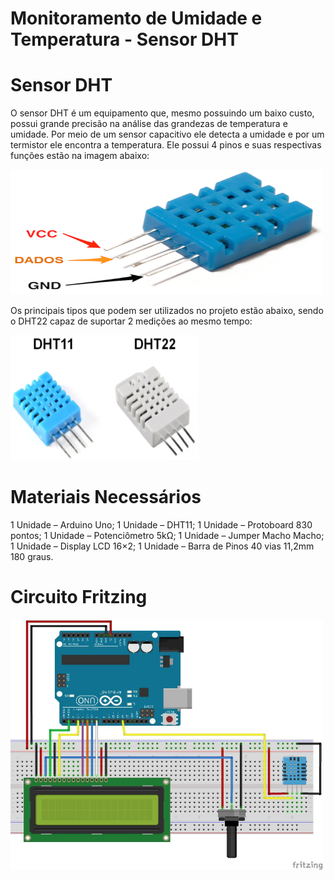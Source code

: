 # Monitoramento de Umidade e Temperatura - Sensor DHT
# Sensor DHT
  O sensor DHT é um equipamento que, mesmo possuindo um baixo custo, possui grande precisão na análise das grandezas de temperatura e umidade. Por meio de um sensor capacitivo ele detecta a umidade e por um termistor ele encontra a temperatura. Ele possui 4 pinos e suas respectivas funções estão na imagem abaixo:
<p><img src="https://github.com/gabrielbuenoo/Monitoramento-UmidadeTemperatura-SensorDHT/blob/master/sensor.png" alt="" width="500" height="200" /></p>
  Os principais tipos que podem ser utilizados no projeto estão abaixo, sendo o DHT22 capaz de suportar 2 medições ao mesmo tempo:
<p><img src="https://github.com/gabrielbuenoo/Monitoramento-UmidadeTemperatura-SensorDHT/blob/master/sensores.png" alt="" width="300" height="200" /></p>

# Materiais Necessários
1 Unidade – Arduino Uno;
1 Unidade – DHT11;
1 Unidade – Protoboard 830 pontos;
1 Unidade – Potenciômetro 5kΩ;
1 Unidade – Jumper Macho Macho;
1 Unidade – Display LCD 16×2;
1 Unidade – Barra de Pinos 40 vias 11,2mm 180 graus.
# Circuito Fritzing

<p><img src="https://github.com/gabrielbuenoo/Monitoramento-UmidadeTemperatura-SensorDHT/blob/master/circuito.jpg" alt="" width="500" height="400" /></p>
